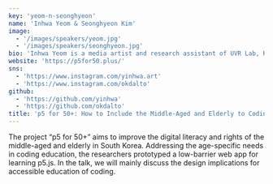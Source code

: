 ```yaml
---
key: 'yeom-n-seonghyeon'
name: 'Inhwa Yeom & Seonghyeon Kim'
image:
  - '/images/speakers/yeom.jpg'
  - '/images/speakers/seonghyeon.jpg'
bio: 'Inhwa Yeom is a media artist and research assistant of UVR Lab, KAIST. In her projects, she designs, develops, and evaluates AR/VR systems for collaborative creations and learning, mainly in consideration of people with less familiarity or accessibility to 3D interfaces and interactions. Seonghyeon Kim is a researcher and media artist working with graphics programming technology. Currently, he is a master’s student at KAIST, Visual Media Lab. His research interest is synthesizing facial animation of a virtual character. As an undergraduate student, he established a programming club named “Chocoding” for over 100 designers.'
website: 'https://p5for50.plus/'
sns:
  - 'https://www.instagram.com/yinhwa.art'
  - 'https://www.instagram.com/okdalto'
github:
  - 'https://github.com/yinhwa'
  - 'https://github.com/okdalto'
title: 'p5 for 50+: How to Include the Middle-Aged and Elderly to Coding Education?'
---
```


The project “p5 for 50+” aims to improve the digital literacy and rights of the middle-aged and elderly in South Korea. Addressing the age-specific needs in coding education, the researchers prototyped a low-barrier web app for learning p5.js. In the talk, we will mainly discuss the design implications for accessible education of coding.
